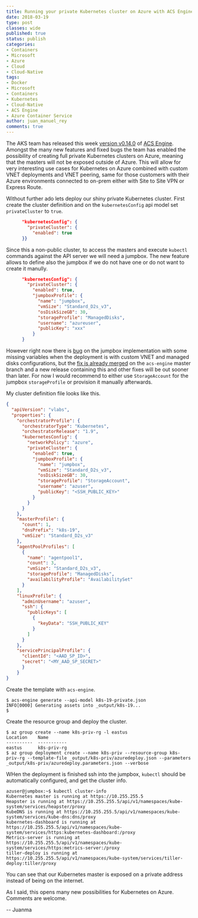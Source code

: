 ```yaml
---
title: Running your private Kubernetes cluster on Azure with ACS Engine
date: 2018-03-19
type: post
classes: wide
published: true
status: publish
categories:
- Containers
- Microsoft
- Azure
- Cloud
- Cloud-Native
tags:
- Docker
- Microsoft
- Containers
- Kubernetes
- Cloud-Native
- ACS Engine
- Azure Container Service
author: juan_manuel_rey
comments: true
---
```


The AKS team has released this week [version v0.14.0](https://github.com/Azure/acs-engine/releases/tag/v0.14.0) of [ACS Engine](https://github.com/Azure/acs-engine). Amongst the many new features and fixed bugs the team has enabled the possibility of creating full private Kubernetes clusters on Azure, meaning that the masters will not be exposed outside of Azure. This will allow for very interesting use cases for Kubernetes on Azure combined with custom VNET deployments and VNET peering, same for those customers with their Azure environments connected to on-prem either with Site to Site VPN or Express Route.  

Without further ado lets deploy our shiny private Kubernetes cluster. First create the cluster definition and on the `kubernetesConfig` api model set `privateCluster` to `true`.

```json
      "kubernetesConfig": {
        "privateCluster": {
          "enabled": true
      }}
```

Since this a non-public cluster, to access the masters and execute `kubectl` commands against the API server we will need a jumpbox. The new feature allows to define also the jumpbox if we do not have one or do not want to create it manully.

```json
      "kubernetesConfig": {
        "privateCluster": {
          "enabled": true,
          "jumpboxProfile": {
            "name": "jumpbox",
            "vmSize": "Standard_D2s_v3",
            "osDiskSizeGB": 30,
            "storageProfile": "ManagedDisks",
            "username": "azureuser",
            "publicKey": "xxx"
          }
      }
```

However right now there is [bug](https://github.com/Azure/acs-engine/issues/2474) on the jumpbox implementation with some missing variables when the deployment is with custom VNET and managed disks configurations, but the [fix is already merged](https://github.com/Azure/acs-engine/pull/2477) on the `acs-engine` master branch and a new release containing this and other fixes will be out sooner than later. For now I would recommend to either use `StorageAccount` for the jumpbox `storageProfile` or provision it manually afterwards.

My cluster definition file looks like this.

```json
{
  "apiVersion": "vlabs",
  "properties": {
    "orchestratorProfile": {
      "orchestratorType": "Kubernetes",
      "orchestratorRelease": "1.9",
      "kubernetesConfig": {
        "networkPolicy": "azure",
        "privateCluster": {
          "enabled": true,
          "jumpboxProfile": {
            "name": "jumpbox",
            "vmSize": "Standard_D2s_v3",
            "osDiskSizeGB": 30,
            "storageProfile": "StorageAccount",
            "username": "azuser",
            "publicKey": "<SSH_PUBLIC_KEY>"
          }
        }
      }
    },
    "masterProfile": {
      "count": 1,
      "dnsPrefix": "k8s-19",
      "vmSize": "Standard_D2s_v3"
    },
    "agentPoolProfiles": [
      {
        "name": "agentpool1",
        "count": 3,
        "vmSize": "Standard_D2s_v3",
        "storageProfile": "ManagedDisks",
        "availabilityProfile": "AvailabilitySet"
      }
    ],
    "linuxProfile": {
      "adminUsername": "azuser",
      "ssh": {
        "publicKeys": [
          {
            "keyData": "SSH_PUBLIC_KEY"
          }
        ]
      }
    },
    "servicePrincipalProfile": {
      "clientId": "<AAD_SP_ID>",
      "secret": "<MY_AAD_SP_SECRET>"
      }
    }
}

```

Create the template with `acs-engine`.

```
$ acs-engine generate --api-model k8s-19-private.json
INFO[0000] Generating assets into _output/k8s-19...
$
```

Create the resource group and deploy the cluster. 

```
$ az group create --name k8s-priv-rg -l eastus
Location    Name
----------  -----------
eastus      k8s-priv-rg
$ az group deployment create --name k8s-priv --resource-group k8s-priv-rg --template-file _output/k8s-priv/azuredeploy.json --parameters _output/k8s-priv/azuredeploy.parameters.json --verbose
```

WHen the deployment is finished ssh into the jumpbox, `kubectl` should be automatically configured, and get the cluster info.

```
azuser@jumpbox:~$ kubectl cluster-info
Kubernetes master is running at https://10.255.255.5
Heapster is running at https://10.255.255.5/api/v1/namespaces/kube-system/services/heapster/proxy
KubeDNS is running at https://10.255.255.5/api/v1/namespaces/kube-system/services/kube-dns:dns/proxy
kubernetes-dashboard is running at https://10.255.255.5/api/v1/namespaces/kube-system/services/https:kubernetes-dashboard:/proxy
Metrics-server is running at https://10.255.255.5/api/v1/namespaces/kube-system/services/https:metrics-server:/proxy
tiller-deploy is running at https://10.255.255.5/api/v1/namespaces/kube-system/services/tiller-deploy:tiller/proxy
```

You can see that our Kubernetes master is exposed on a private address instead of being on the internet.

As I said, this opens many new possibilities for Kubernetes on Azure. Comments are welcome.

-- Juanma
